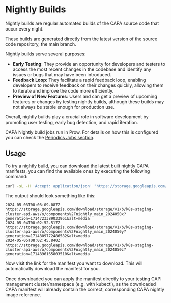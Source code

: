 # Nightly Builds

Nightly builds are regular automated builds of the CAPA source code that occur every night.

These builds are generated directly from the latest version of the source code repository, the main branch.

Nightly builds serve several purposes:

- **Early Testing**: They provide an opportunity for developers and testers to access the most recent changes in the codebase and identify any issues or bugs that may have been introduced.
- **Feedback Loop**: They facilitate a rapid feedback loop, enabling developers to receive feedback on their changes quickly, allowing them to iterate and improve the code more efficiently.
- **Preview of New Features**: Users and can get a preview of upcoming features or changes by testing nightly builds, although these builds may not always be stable enough for production use.

Overall, nightly builds play a crucial role in software development by promoting user testing, early bug detection, and rapid iteration.

CAPA Nightly build jobs run in Prow. For details on how this is configured you can check the [Periodics Jobs section](../topics/reference/jobs.md#periodics).

## Usage

To try a nightly build, you can download the latest built nightly CAPA manifests, you can find the available ones by executing the following command:
```bash
curl -sL -H 'Accept: application/json' "https://storage.googleapis.com/storage/v1/b/k8s-staging-cluster-api-aws/o" | jq -r '.items | map(select(.name | startswith("components/nightly_main"))) | .[] | [.timeCreated,.mediaLink] | @tsv'
```
The output should look something like this:
```
2024-05-03T08:03:09.087Z        https://storage.googleapis.com/download/storage/v1/b/k8s-staging-cluster-api-aws/o/components%2Fnightly_main_2024050x?generation=1714723389033961&alt=media
2024-05-04T08:02:52.517Z        https://storage.googleapis.com/download/storage/v1/b/k8s-staging-cluster-api-aws/o/components%2Fnightly_main_2024050y?generation=1714809772486582&alt=media
2024-05-05T08:02:45.840Z        https://storage.googleapis.com/download/storage/v1/b/k8s-staging-cluster-api-aws/o/components%2Fnightly_main_2024050z?generation=1714896165803510&alt=media
```

Now visit the link for the manifest you want to download. This will automatically download the manifest for you.

Once downloaded you can apply the manifest directly to your testing CAPI management cluster/namespace (e.g. with kubectl), as the downloaded CAPA manifest
will already contain the correct, corresponding CAPA nightly image reference.
